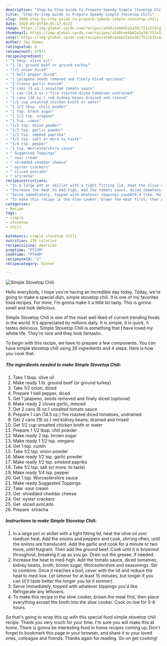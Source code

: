 ```yaml
---
description: "Step-by-Step Guide to Prepare Speedy Simple Stovetop Chili"
title: "Step-by-Step Guide to Prepare Speedy Simple Stovetop Chili"
slug: 2088-step-by-step-guide-to-prepare-speedy-simple-stovetop-chili
date: 2020-09-05T10:01:17.012Z
image: https://img-global.cpcdn.com/recipes/a540ceebbd2a2a38/751x532cq70/simple-stovetop-chili-recipe-main-photo.jpg
thumbnail: https://img-global.cpcdn.com/recipes/a540ceebbd2a2a38/751x532cq70/simple-stovetop-chili-recipe-main-photo.jpg
cover: https://img-global.cpcdn.com/recipes/a540ceebbd2a2a38/751x532cq70/simple-stovetop-chili-recipe-main-photo.jpg
author: Jay Gomez
ratingvalue: 5
reviewcount: 47971
recipeingredient:
- "1 tbsp. olive oil"
- "1 lb. ground beef or ground turkey"
- "1/2 onion diced"
- "1 bell pepper diced"
- "1 jalapeno seeds removed and finely diced optional"
- "2 cloves garlic minced"
- "2 cans (8 oz.) unsalted tomato sauce"
- "1 can (14.5 oz.) fire roasted diced tomatoes undrained"
- "2 cans (16 oz.) red kidney beans drained and rinsed"
- "1/2 cup unsalted chicken broth or water"
- "1 1/2 tbsp. chili powder"
- "2 tsp. brown sugar"
- "1 1/2 tsp. oregano"
- "1 tsp. cumin"
- "1/2 tsp. onion powder"
- "1/2 tsp. garlic powder"
- "1/2 tsp. smoked paprika"
- "1/2 tsp. salt or more to taste"
- "1/4 tsp. pepper"
- "1 tsp. Worcestershire sauce"
- " Suggested Toppings"
- " sour cream"
- " shredded cheddar cheese"
- " oyster crackers"
- " sliced avocado"
- " sriracha"
recipeinstructions:
- "In a large pot or skillet with a tight fitting lid, heat the olive oil over medium heat. Add the onions and peppers and cook, stirring often, until the onions are translucent. Add the garlic and cook for a minute or two more, until fragrant. Then add the ground beef. Cook until it is browned throughout, breaking it up as you go. Drain out the grease, if needed."
- "Increase the heat to med-high. Add the tomato sauce, diced tomatoes, kidney beans, broth, brown sugar, Worcestershire and seasonings. Stir to combine. Once it reaches a boil, cover with the lid and reduce the heat to med-low. Let simmer for at least 15 minutes, but longer if you can (it&#39;ll taste better the longer you let it simmer)."
- "Serve immediately, topped with whatever toppings you&#39;d like. Refrigerate any leftovers."
- "To make this recipe in the slow cooker, brown the meat first, then place everything except the broth into the slow cooker. Cook on low for 5-6 hours."
categories:
- Recipe
tags:
- simple
- stovetop
- chili

katakunci: simple stovetop chili 
nutrition: 276 calories
recipecuisine: American
preptime: "PT13M"
cooktime: "PT44M"
recipeyield: "2"
recipecategory: Dinner

---
```



![Simple Stovetop Chili](https://img-global.cpcdn.com/recipes/a540ceebbd2a2a38/751x532cq70/simple-stovetop-chili-recipe-main-photo.jpg)

Hello everybody, I hope you're having an incredible day today. Today, we're going to make a special dish, simple stovetop chili. It is one of my favorites food recipes. For mine, I'm gonna make it a little bit tasty. This is gonna smell and look delicious.



Simple Stovetop Chili is one of the most well liked of current trending foods in the world. It's appreciated by millions daily. It is simple, it is quick, it tastes delicious. Simple Stovetop Chili is something that I have loved my whole life. They're nice and they look fantastic.


To begin with this recipe, we have to prepare a few components. You can have simple stovetop chili using 26 ingredients and 4 steps. Here is how you cook that.

<!--inarticleads1-->

##### The ingredients needed to make Simple Stovetop Chili:

1. Take 1 tbsp. olive oil
1. Make ready 1 lb. ground beef (or ground turkey)
1. Take 1/2 onion, diced
1. Prepare 1 bell pepper, diced
1. Get 1 jalapeno, seeds removed and finely diced (optional)
1. Make ready 2 cloves garlic, minced
1. Get 2 cans (8 oz.) unsalted tomato sauce
1. Prepare 1 can (14.5 oz.) fire roasted diced tomatoes, undrained
1. Get 2 cans (16 oz.) red kidney beans, drained and rinsed
1. Get 1/2 cup unsalted chicken broth or water
1. Prepare 1 1/2 tbsp. chili powder
1. Make ready 2 tsp. brown sugar
1. Make ready 1 1/2 tsp. oregano
1. Get 1 tsp. cumin
1. Take 1/2 tsp. onion powder
1. Make ready 1/2 tsp. garlic powder
1. Make ready 1/2 tsp. smoked paprika
1. Take 1/2 tsp. salt (or more, to taste)
1. Make ready 1/4 tsp. pepper
1. Get 1 tsp. Worcestershire sauce
1. Make ready  Suggested Toppings:
1. Take  ·sour cream
1. Get  ·shredded cheddar cheese
1. Get  ·oyster crackers
1. Get  ·sliced avocado
1. Prepare  ·sriracha




<!--inarticleads2-->

##### Instructions to make Simple Stovetop Chili:

1. In a large pot or skillet with a tight fitting lid, heat the olive oil over medium heat. Add the onions and peppers and cook, stirring often, until the onions are translucent. Add the garlic and cook for a minute or two more, until fragrant. Then add the ground beef. Cook until it is browned throughout, breaking it up as you go. Drain out the grease, if needed.
1. Increase the heat to med-high. Add the tomato sauce, diced tomatoes, kidney beans, broth, brown sugar, Worcestershire and seasonings. Stir to combine. Once it reaches a boil, cover with the lid and reduce the heat to med-low. Let simmer for at least 15 minutes, but longer if you can (it&#39;ll taste better the longer you let it simmer).
1. Serve immediately, topped with whatever toppings you&#39;d like. Refrigerate any leftovers.
1. To make this recipe in the slow cooker, brown the meat first, then place everything except the broth into the slow cooker. Cook on low for 5-6 hours.




So that's going to wrap this up with this special food simple stovetop chili recipe. Thank you very much for your time. I'm sure you will make this at home. There is gonna be interesting food in home recipes coming up. Don't forget to bookmark this page in your browser, and share it to your loved ones, colleague and friends. Thanks again for reading. Go on get cooking!
